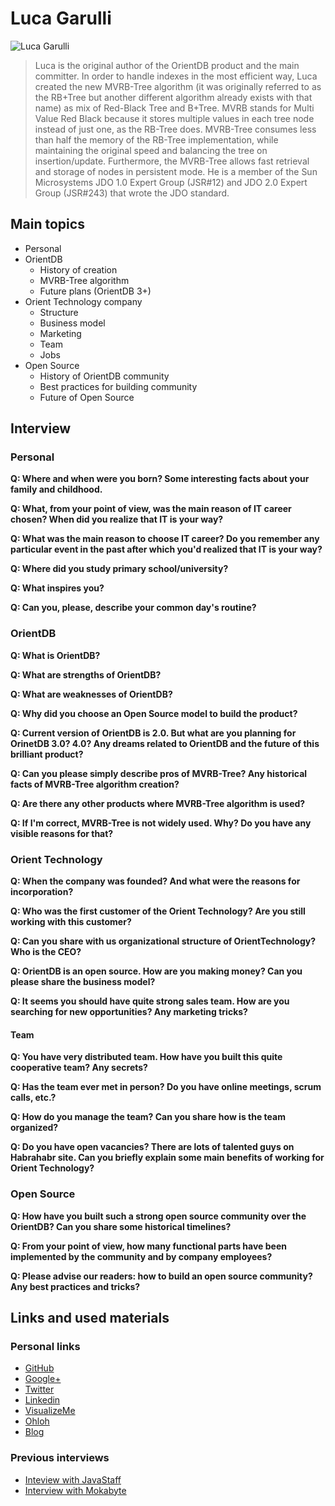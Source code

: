 # Luca Garulli
![Luca Garulli](http://www.orientechnologies.com/wp-content/uploads/2014/06/LucaGarulli-small.jpg)
>Luca is the original author of the OrientDB product and the main committer. In order to handle indexes in the most efficient way, Luca created the new MVRB-Tree algorithm (it was originally referred to as the RB+Tree but another different algorithm already exists with that name) as mix of Red-Black Tree and B+Tree. MVRB stands for Multi Value Red Black because it stores multiple values in each tree node instead of just one, as the RB-Tree does. MVRB-Tree consumes less than half the memory of the RB-Tree implementation, while maintaining the original speed and balancing the tree on insertion/update. Furthermore, the MVRB-Tree allows fast retrieval and storage of nodes in persistent mode. He is a member of the Sun Microsystems JDO 1.0 Expert Group (JSR#12) and JDO 2.0 Expert Group (JSR#243) that wrote the JDO standard.

## Main topics

* Personal
* OrientDB
  * History of creation
  * MVRB-Tree algorithm
  * Future plans (OrientDB 3+)
* Orient Technology company
  * Structure
  * Business model
  * Marketing
  * Team
  * Jobs
* Open Source
  * History of OrientDB community
  * Best practices for building community
  * Future of Open Source

## Interview

### Personal

**Q: Where and when were you born? Some interesting facts about your family and childhood.**

**Q: What, from your point of view, was the main reason of IT career chosen? When did you realize that IT is your way?**

**Q: What was the main reason to choose IT career? Do you remember any particular event in the past after which you'd realized that IT is your way?**

**Q: Where did you study primary school/university?**

**Q: What inspires you?**

**Q: Can you, please, describe your common day's routine?**


### OrientDB

**Q: What is OrientDB?**

**Q: What are strengths of OrientDB?**

**Q: What are weaknesses of OrientDB?**

**Q: Why did you choose an Open Source model to build the product?**

**Q: Current version of OrientDB is 2.0. But what are you planning for OrinetDB 3.0? 4.0? Any dreams related to OrientDB and the future of this brilliant product?**

**Q: Can you please simply describe pros of MVRB-Tree? Any historical facts of MVRB-Tree algorithm creation?**

**Q: Are there any other products where MVRB-Tree algorithm is used?**

**Q: If I'm correct, MVRB-Tree is not widely used. Why? Do you have any visible reasons for that?**

### Orient Technology

**Q: When the company was founded? And what were the reasons for incorporation?**

**Q: Who was the first customer of the Orient Technology? Are you still working with this customer?**

**Q: Can you share with us organizational structure of OrientTechnology? Who is the CEO?**

**Q: OrientDB is an open source. How are you making money? Can you please share the business model?**

**Q: It seems you should have quite strong sales team. How are you searching for new opportunities? Any marketing tricks?**

#### Team

**Q: You have very distributed team. How have you built this quite cooperative team? Any secrets?**

**Q: Has the team ever met in person? Do you have online meetings, scrum calls, etc.?**

**Q: How do you manage the team? Can you share how is the team organized?**

**Q: Do you have open vacancies? There are lots of talented guys on Habrahabr site. Can you briefly explain some main benefits of working for Orient Technology?**

### Open Source

**Q: How have you built such a strong open source community over the OrientDB? Can you share some historical timelines?**

**Q: From your point of view, how many functional parts have been implemented by the community and by company employees?** 

**Q: Please advise our readers: how to build an open source community? Any best practices and tricks?**

## Links and used materials

### Personal links

* [GitHub](https://github.com/lvca)
* [Google+](https://plus.google.com/u/0/111607061083712272202/posts)
* [Twitter](http://twitter.com/lgarulli)
* [Linkedin](http://www.linkedin.com/in/garulli)
* [VisualizeMe](http://vizualize.me/luca.garulli)
* [Ohloh](http://www.ohloh.net/accounts/lvca)
* [Blog](http://zion-city.blogspot.it/)

### Previous interviews

* [Inteview with JavaStaff](http://www.javastaff.com/article.php?story=20071211103706919)
* [Interview with Mokabyte](http://www2.mokabyte.it/cms/article.run?articleId=FDN-QFD-8QK-2KU_7f000001_10911033_f9e6614b)
